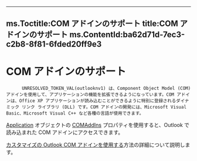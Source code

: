 

---
ms.Toctitle:COM アドインのサポート
title:COM アドインのサポート
ms.ContentId:ba62d71d-7ec3-c2b8-8f81-6fded20ff9e3
---
# COM アドインのサポート





          UNRESOLVED_TOKEN_VAL(outlooknv1) は、Component Object Model (COM) アドインを使用して、アプリケーションの機能を拡張できるようになっています。COM アドインは、Office XP アプリケーションが読み込むことができるように特別に登録されるダイナミック リンク ライブラリ (DLL) です。COM アドインの開発には、Microsoft Visual Basic、Microsoft Visual C++ など各種の言語が使用できます。



[Application](797003e7-ecd1-eccb-eaaf-32d6ddde8348) オブジェクトの [COMAddIns](f911199d-dc2e-9b88-d807-a5737a39f29e.md)
 プロパティを使用すると、Outlook で読み込まれた COM アドインにアクセスできます。



[カスタマイズの Outlook COM アドインを使用する](84a4f616-3ace-0139-57d5-f0c070064ab2.md)方法の詳細について説明します。


